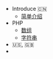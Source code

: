 <!-- docs/_sidebar.md -->

* Introduce :cn:
   * [简单介绍](README.md "A php programmer")
* PHP
   * [数组](/php/README.md "php")
   * [字符串](/php/guide.md "php")
* :us:, :uk:
* 